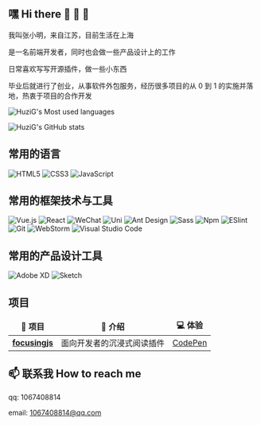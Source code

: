 ## 嘿 Hi there 👋 👋 👋

我叫张小明，来自江苏，目前生活在上海

是一名前端开发者，同时也会做一些产品设计上的工作

日常喜欢写写开源插件，做一些小东西

毕业后就进行了创业，从事软件外包服务，经历很多项目的从 0 到 1 的实施并落地，热衷于项目的合作开发

![HuziG's Most used languages](https://github-readme-stats.vercel.app/api/top-langs?username=HuziG&show_icons=true&layout=compact&count_private=true&theme=tokyonight)

![HuziG's GitHub stats](https://github-readme-stats.vercel.app/api?username=HuziG&show_icons=true&theme=tokyonight)

## 常用的语言

![HTML5](https://img.shields.io/badge/-HTML5-%23E44D27?style=for-the-badge&logo=html5&logoColor=ffffff)
![CSS3](https://img.shields.io/badge/-CSS3-%231572B6?style=for-the-badge&logo=css3)
![JavaScript](https://img.shields.io/badge/-JavaScript-%23F7DF1C?style=for-the-badge&logo=javascript&logoColor=000000&color=%23FFCE5A)

## 常用的框架技术与工具

![Vue.js](https://img.shields.io/badge/-Vue.js-%232c3e50?style=for-the-badge&logo=Vue.js)
<img alt="React" src="https://img.shields.io/badge/-React-61DAFB?style=for-the-badge&logo=React&logoColor=333333" />
<img alt="WeChat" src="https://img.shields.io/badge/-微信小程序-07C160?style=for-the-badge&logo=WeChat&logoColor=white" />
<img alt="Uni" src="https://img.shields.io/badge/-UniApp-2B9939?style=for-the-badge&logo=Uni&logoColor=white" />
<img alt="Ant Design" src="https://img.shields.io/badge/-Ant Design-0170FE?style=for-the-badge&logo=Ant Design&logoColor=white" />
<img alt="Sass" src="https://img.shields.io/badge/-Prettier-F7B93E?style=for-the-badge&logo=Prettier&logoColor=333333" />
<img alt="Npm" src="https://img.shields.io/badge/-Npm-CB3837?style=for-the-badge&logo=Npm&logoColor=white" />
![ESlint](https://img.shields.io/badge/-ESLint-%234B32C3?style=for-the-badge&logo=eslint)
![Git](https://img.shields.io/badge/-Git-%23F05032?style=for-the-badge&logo=git&logoColor=%23ffffff)
![WebStorm](https://img.shields.io/badge/-WebStorm-%23007ACC?style=for-the-badge&logo=WebStorm)
<img alt="Visual Studio Code" src="https://img.shields.io/badge/-Visual Studio Code-007ACC?style=for-the-badge&logo=Visual Studio Code&logoColor=white" />

## 常用的产品设计工具

<img alt="Adobe XD" src="https://img.shields.io/badge/-Adobe XD-FF61F6?style=for-the-badge&logo=Adobe XD&logoColor=white" /> <img alt="Sketch" src="https://img.shields.io/badge/-Sketch-F7B500?style=for-the-badge&logo=Sketch&logoColor=333333" />

## 项目

<table>
  <thead align="center">
      <tr border: none;>
      <td><b>🎉 项目</b></td>
      <td><b>💁 介绍</b></td>
      <td><b>💻 体验</b></td>
    </tr>
  </thead>
  <tbody>
    <tr>
      <td><a href="https://github.com/HuziG/focusingjs"><b>focusingjs</b></a></td>
      <td>面向开发者的沉浸式阅读插件</td>
      <td><a href="https://codepen.io/huzig/pen/qBVWezR?editors=1112">CodePen</a></td>
    </tr>
  </tbody>
</table>

## 📫 联系我 How to reach me

qq: 1067408814

email: 1067408814@qq.com

<!--
**HuziG/HuziG** is a ✨ _special_ ✨ repository because its `README.md` (this file) appears on your GitHub profile.

Here are some ideas to get you started:

- 🔭 I’m currently working on ...
- 🌱 I’m currently learning ...
- 👯 I’m looking to collaborate on ...
- 🤔 I’m looking for help with ...
- 💬 Ask me about ...
- 📫 How to reach me: ...
- 😄 Pronouns: ...
- ⚡ Fun fact: ...
-->

